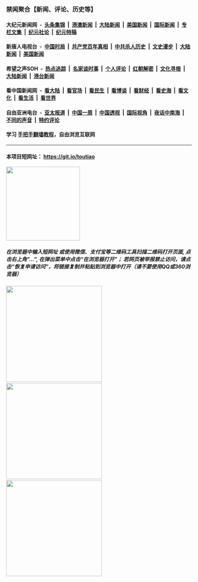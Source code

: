 ### 禁闻聚合【新闻、评论、历史等】

#### 大纪元新闻网 &nbsp;-&nbsp; [头条集锦](indexes/E头条集锦.md?t=03021231) &nbsp;|&nbsp; [港澳新闻](indexes/E港澳新闻.md?t=03021231)  &nbsp;|&nbsp; [大陆新闻](indexes/E大陆新闻.md?t=03021231) &nbsp;|&nbsp; [美国新闻](indexes/E美国新闻.md?t=03021231) &nbsp;|&nbsp; [国际新闻](indexes/E国际新闻.md?t=03021231) &nbsp;|&nbsp; [专栏文集](indexes/E专栏文集.md?t=03021231) &nbsp;|&nbsp; [纪元社论](indexes/E纪元社论.md?t=03021231) &nbsp;|&nbsp; [纪元特稿](indexes/E纪元特稿.md?t=03021231) 

#### 新唐人电视台 &nbsp;-&nbsp; [中国时局](indexes/N中国时局.md?t=03021231) &nbsp;|&nbsp; [共产党百年真相](indexes/N共产党百年真相.md?t=03021231) &nbsp;|&nbsp; [中共杀人历史](indexes/N中共杀人历史.md?t=03021231) &nbsp;|&nbsp; [文史漫步](indexes/N文史漫步.md?t=03021231) &nbsp;|&nbsp; [大陆新闻](indexes/N大陆新闻.md?t=03021231) &nbsp;|&nbsp; [美国新闻](indexes/N美国新闻.md?t=03021231)

#### 希望之声SOH &nbsp;-&nbsp; [热点追踪](indexes/H热点追踪.md?t=03021231) &nbsp;|&nbsp; [名家谈时事](indexes/H名家谈时事.md?t=03021231) &nbsp;|&nbsp; [个人评论](indexes/H个人评论.md?t=03021231)  &nbsp;|&nbsp; [红朝解密](indexes/H红朝解密.md?t=03021231) &nbsp;|&nbsp; [文化寻根](indexes/H文化寻根.md?t=03021231) &nbsp;|&nbsp; [大陆新闻](indexes/H大陆新闻.md?t=03021231) &nbsp;|&nbsp; [港台新闻](indexes/H港台新闻.md?t=03021231)

#### 看中国新闻网 &nbsp;-&nbsp; [看大陆](indexes/S看大陆.md?t=03021231) &nbsp;|&nbsp; [看官场](indexes/S看官场.md?t=03021231) &nbsp;|&nbsp; [看民生](indexes/S看民生.md?t=03021231)  &nbsp;|&nbsp; [看博谈](indexes/S看博谈.md?t=03021231) &nbsp;|&nbsp; [看财经](indexes/S看财经.md?t=03021231) &nbsp;|&nbsp; [看史海](indexes/S看史海.md?t=03021231) &nbsp;|&nbsp; [看文化](indexes/S看文化.md?t=03021231) &nbsp;|&nbsp; [看生活](indexes/S看生活.md?t=03021231) &nbsp;|&nbsp; [看世界](indexes/S看世界.md?t=03021231)

#### 自由亚洲电台 &nbsp;-&nbsp; [亚太报道](indexes/R亚太报道.md?t=03021231) &nbsp;|&nbsp; [中国一周](indexes/R中国一周.md?t=03021231) &nbsp;|&nbsp; [中国透视](indexes/R中国透视.md?t=03021231)  &nbsp;|&nbsp; [国际视角](indexes/R国际视角.md?t=03021231) &nbsp;|&nbsp; [夜话中南海](indexes/R夜话中南海.md?t=03021231) &nbsp;|&nbsp; [不同的声音](indexes/R不同的声音.md?t=03021231) &nbsp;|&nbsp; [特约评论](indexes/R特约评论.md?t=03021231)

#### 学习 [手把手翻墙教程](https://github.com/gfw-breaker/guides/wiki)，自由浏览互联网

----

#### 本项目短网址： https://git.io/toutiao
<img src="https://raw.githubusercontent.com/gfw-breaker/banned-news/master/scripts/img/qr.png" width="200px"/>  

##### 在浏览器中输入短网址 或使用微信、支付宝等二维码工具扫描二维码打开页面, 点击右上角"...", 在弹出菜单中点击“在浏览器打开”； 若网页被举报禁止访问，请点击“恢复申请访问”，将链接复制并粘贴到浏览器中打开（请不要使用QQ或360浏览器）

<img src="https://raw.githubusercontent.com/gfw-breaker/banned-news/master/scripts/img/1.png" width="260px"/> &nbsp; <img src="https://raw.githubusercontent.com/gfw-breaker/banned-news/master/scripts/img/2.png" width="260px"/> &nbsp; <img src="https://raw.githubusercontent.com/gfw-breaker/banned-news/master/scripts/img/3.png" width="260px"/>
